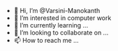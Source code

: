 - 👋 Hi, I’m @Varsini-Manokanth
- 👀 I’m interested in computer work
- 🌱 I’m currently learning ...
- 💞️ I’m looking to collaborate on ...
- 📫 How to reach me ...

<!---
Varsini-Manokanth/Varsini-Manokanth is a ✨ special ✨ repository because its `README.md` (this file) appears on your GitHub profile.
You can click the Preview link to take a look at your changes.
--->
